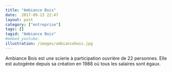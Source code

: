 ```yaml
---
title: "Ambiance Bois"
date:  2017-09-13 22:47
layout: post
category: ["entreprise"]
tags: []
tagid: "Ambiance Bois"
#embed_youtube:
illustration: /images/ambiancebois.jpg
---
```

Ambiance Bois est une scierie à participation ouvrière de 22 personnes. Elle est autogérée depuis sa création en 1988 où tous les salaires sont égaux.
